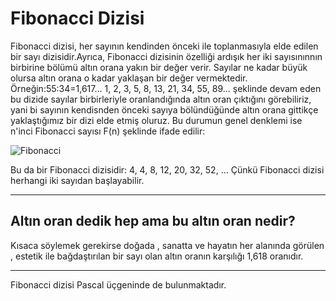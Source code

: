 # Fibonacci Dizisi

Fibonacci dizisi, her sayının kendinden önceki ile toplanmasıyla elde edilen bir sayı dizisidir.Ayrıca, Fibonacci dizisinin özelliği ardışık her iki sayısınınnın birbirine bölümü altın orana yakın bir değer verir. Sayılar ne kadar büyük olursa altın orana o kadar yaklaşan bir değer vermektedir.
Örneğin:55:34=1,617... 1, 2, 3, 5, 8, 13, 21, 34, 55, 89... şeklinde devam eden bu dizide sayılar birbirleriyle oranlandığında altın oran çıktığını görebiliriz, yani bi sayının kendisnden önceki sayıya bölündüğünde altın orana gittikçe yaklaştığımız bir dizi elde etmiş oluruz. Bu durumun genel denklemi ise n'inci Fibonacci sayısı F(n) şeklinde ifade edilir:

![Fibonacci](https://wikimedia.org/api/rest_v1/media/math/render/svg/c6a1035246d9e18671afd0f9a05c88f678649a96)

Bu da bir Fibonacci dizisidir: 4, 4, 8, 12, 20, 32, 52, … Çünkü Fibonacci dizisi herhangi iki sayıdan başlayabilir.


-------------
## Altın oran dedik hep ama bu altın oran nedir?

Kısaca söylemek gerekirse doğada , sanatta ve hayatın her alanında görülen , estetik ile bağdaştırılan bir sayı olan altın oranın karşılığı 1,618 oranıdır.

-------------

Fibonacci dizisi Pascal üçgeninde de bulunmaktadır.
